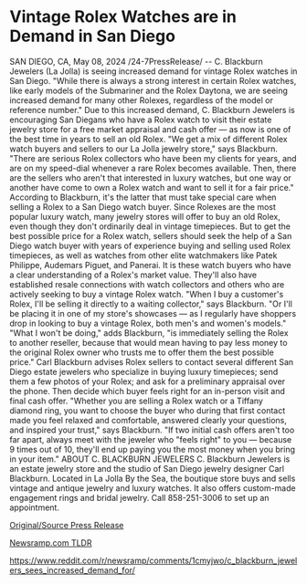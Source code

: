 # Vintage Rolex Watches are in Demand in San Diego

SAN DIEGO, CA, May 08, 2024 /24-7PressRelease/ -- C. Blackburn Jewelers (La Jolla) is seeing increased demand for vintage Rolex watches in San Diego. "While there is always a strong interest in certain Rolex watches, like early models of the Submariner and the Rolex Daytona, we are seeing increased demand for many other Rolexes, regardless of the model or reference number."  Due to this increased demand, C. Blackburn Jewelers is encouraging San Diegans who have a Rolex watch to visit their estate jewelry store for a free market appraisal and cash offer — as now is one of the best time in years to sell an old Rolex.  "We get a mix of different Rolex watch buyers and sellers to our La Jolla jewelry store," says Blackburn. "There are serious Rolex collectors who have been my clients for years, and are on my speed-dial whenever a rare Rolex becomes available. Then, there are the sellers who aren't that interested in luxury watches, but one way or another have come to own a Rolex watch and want to sell it for a fair price."  According to Blackburn, it's the latter that must take special care when selling a Rolex to a San Diego watch buyer. Since Rolexes are the most popular luxury watch, many jewelry stores will offer to buy an old Rolex, even though they don't ordinarily deal in vintage timepieces.   But to get the best possible price for a Rolex watch, sellers should seek the help of a San Diego watch buyer with years of experience buying and selling used Rolex timepieces, as well as watches from other elite watchmakers like Patek Philippe, Audemars Piguet, and Panerai.  It is these watch buyers who have a clear understanding of a Rolex's market value. They'll also have established resale connections with watch collectors and others who are actively seeking to buy a vintage Rolex watch.   "When I buy a customer's Rolex, I'll be selling it directly to a waiting collector," says Blackburn. "Or I'll be placing it in one of my store's showcases — as I regularly have shoppers drop in looking to buy a vintage Rolex, both men's and women's models."  "What I won't be doing," adds Blackburn, "is immediately selling the Rolex to another reseller, because that would mean having to pay less money to the original Rolex owner who trusts me to offer them the best possible price."  Carl Blackburn advises Rolex sellers to contact several different San Diego estate jewelers who specialize in buying luxury timepieces; send them a few photos of your Rolex; and ask for a preliminary appraisal over the phone. Then decide which buyer feels right for an in-person visit and final cash offer.  "Whether you are selling a Rolex watch or a Tiffany diamond ring, you want to choose the buyer who during that first contact made you feel relaxed and comfortable, answered clearly your questions, and inspired your trust," says Blackburn.   "If two initial cash offers aren't too far apart, always meet with the jeweler who "feels right" to you — because 9 times out of 10, they'll end up paying you the most money when you bring in your item."  ABOUT C. BLACKBURN JEWELERS  C. Blackburn Jewelers is an estate jewelry store and the studio of San Diego jewelry designer Carl Blackburn. Located in La Jolla By the Sea, the boutique store buys and sells vintage and antique jewelry and luxury watches. It also offers custom-made engagement rings and bridal jewelry. Call 858-251-3006 to set up an appointment. 

[Original/Source Press Release](https://www.24-7pressrelease.com/press-release/510701/vintage-rolex-watches-are-in-demand-in-san-diego)
                    

[Newsramp.com TLDR](None) 

https://www.reddit.com/r/newsramp/comments/1cmyjwo/c_blackburn_jewelers_sees_increased_demand_for/